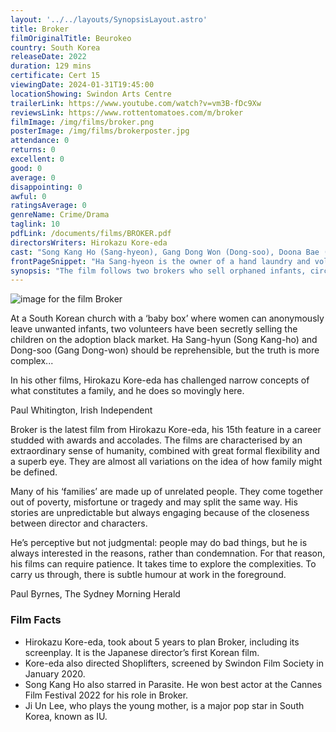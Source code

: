 ```yaml
---
layout: '../../layouts/SynopsisLayout.astro'
title: Broker
filmOriginalTitle: Beurokeo
country: South Korea
releaseDate: 2022
duration: 129 mins
certificate: Cert 15
viewingDate: 2024-01-31T19:45:00
locationShowing: Swindon Arts Centre
trailerLink: https://www.youtube.com/watch?v=vm3B-fDc9Xw
reviewsLink: https://www.rottentomatoes.com/m/broker
filmImage: /img/films/broker.png
posterImage: /img/films/brokerposter.jpg
attendance: 0
returns: 0
excellent: 0
good: 0
average: 0
disappointing: 0
awful: 0
ratingsAverage: 0
genreName: Crime/Drama
taglink: 10
pdfLink: /documents/films/BROKER.pdf
directorsWriters: Hirokazu Kore-eda
cast: "Song Kang Ho (Sang-hyeon), Gang Dong Won (Dong-soo), Doona Bae (Soo-jin), Ji Eun Lee (So-young)"
frontPageSnippet: "Ha Sang-hyeon is the owner of a hand laundry and volunteers at the nearby church, where his friend Dong-soo works.  The two men run an illegal business together, occasionally stealing babies from the church and selling them on the adoption black market."
synopsis: "The film follows two brokers who sell orphaned infants, circumventing the bureaucracy of legal adoption, to affluent couples who can't have children of their own.  After an infant's mother surprises the duo by returning to ensure her child finds a good home, the three embark on a journey to find the right couple, building an unlikely family of their own."
--- 
```

![image for the film Broker]( /img/films/broker.png ) 

At a South Korean church with a ‘baby box’ where women can anonymously leave unwanted infants, two volunteers have been secretly selling the children on the adoption black market.  Ha Sang-hyun (Song Kang-ho) and Dong-soo (Gang Dong-won) should be reprehensible, but the truth is more complex...

In his other films, Hirokazu Kore-eda has challenged narrow concepts of what constitutes a family, and he does so movingly here.

<div class="review__author review__author--review1"> 
Paul Whitington, Irish Independent
</div> 

Broker is the latest film from Hirokazu Kore-eda, his 15th feature in a career studded with awards and accolades.  The films are characterised by an extraordinary sense of humanity, combined with great formal flexibility and a superb eye. They are almost all variations on the idea of how family might be defined.

Many of his ‘families’ are made up of unrelated people.  They come together out of poverty, misfortune or tragedy and may split the same way.  His stories are unpredictable but always engaging because of the closeness between director and characters.

He’s perceptive but not judgmental:  people may do bad things, but he is always interested in the reasons, rather than condemnation.  For that reason, his films can require patience.  It takes time to explore the complexities.  To carry us through, there is subtle humour at work in the foreground.

<div class="review__author"> 
Paul Byrnes, The Sydney Morning Herald
</div> 

### Film Facts 

* Hirokazu Kore-eda, took about 5 years to plan Broker, including its screenplay.  It is the Japanese director’s first Korean film.
* Kore-eda also directed Shoplifters, screened by Swindon Film Society in January 2020.
* Song Kang Ho also starred in Parasite.  He won best actor at the Cannes Film Festival 2022 for his role in Broker.
* Ji Un Lee, who plays the young mother, is a major pop star in South Korea, known as IU.